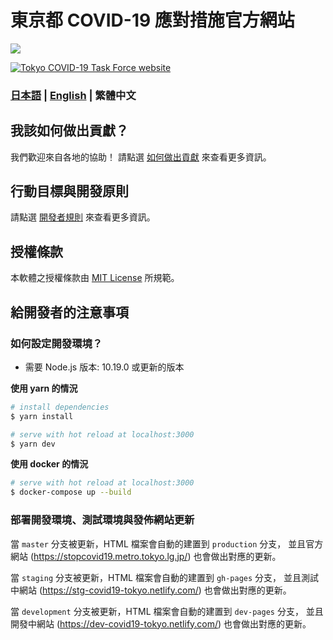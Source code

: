 # 東京都 COVID-19 應對措施官方網站
![](https://github.com/tokyo-metropolitan-gov/covid19/workflows/production%20deploy/badge.svg)

[![Tokyo COVID-19 Task Force website](https://user-images.githubusercontent.com/1301149/75629392-1d19d900-5c25-11ea-843d-2d4376e3a560.png)](https://stopcovid19.metro.tokyo.lg.jp/)

### [日本語](./README.md) | [English](./README_EN.md) | 繁體中文

## 我該如何做出貢獻？

我們歡迎來自各地的協助！
請點選 [如何做出貢獻](./.github/CONTRIBUTING_ZH.md) 來查看更多資訊。

## 行動目標與開發原則

請點選 [開發者規則](./.github/CODE_OF_CONDUCT_ZH.md) 來查看更多資訊。

## 授權條款
本軟體之授權條款由 [MIT License](./LICENSE.txt) 所規範。

## 給開發者的注意事項

### 如何設定開發環境？

- 需要 Node.js 版本: 10.19.0 或更新的版本

**使用 yarn 的情況**
``` bash
# install dependencies
$ yarn install

# serve with hot reload at localhost:3000
$ yarn dev
```

**使用 docker 的情況**
```bash
# serve with hot reload at localhost:3000
$ docker-compose up --build
```

### 部署開發環境、測試環境與發佈網站更新

當 `master` 分支被更新，HTML 檔案會自動的建置到 `production` 分支，
並且官方網站 (https://stopcovid19.metro.tokyo.lg.jp/) 也會做出對應的更新。

當 `staging` 分支被更新，HTML 檔案會自動的建置到 `gh-pages` 分支，
並且測試中網站 (https://stg-covid19-tokyo.netlify.com/) 也會做出對應的更新。

當 `development` 分支被更新，HTML 檔案會自動的建置到 `dev-pages` 分支，
並且開發中網站 (https://dev-covid19-tokyo.netlify.com/) 也會做出對應的更新。
